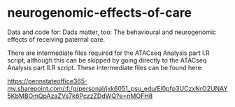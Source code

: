 # neurogenomic-effects-of-care

Data and code for: Dads matter, too: The behavioural and neurogenomic effects of receiving paternal care.

There are intermediate files required for the ATACseq Analysis part I.R script, although this can be skipped by going directly to the ATACseq Analysis part II.R script. These intermediate files can be found here:

https://pennstateoffice365-my.sharepoint.com/:f:/g/personal/jxk6051_psu_edu/El0pfp3UCzxNrO2UNAY5KbMBOmQpAzaZVs7k6PczzZDdWQ?e=nMOFH8
